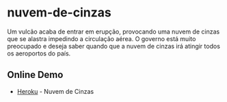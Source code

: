 # nuvem-de-cinzas
Um vulcão acaba de entrar em erupção, provocando uma nuvem de cinzas que se alastra impedindo a circulação aérea. O governo está muito preocupado e deseja saber quando que a nuvem de cinzas irá atingir todos os aeroportos do país.

## Online Demo
* [Heroku](https://shielded-peak-69002.herokuapp.com) - Nuvem de Cinzas